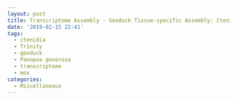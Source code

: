 ```yaml
---
layout: post
title: Transcriptome Assembly - Geoduck Tissue-specific Assembly: Ctenidia
date: '2019-02-15 22:41'
tags:
  - ctenidia
  - Trinity
  - geoduck
  - Panopea generosa
  - transcriptome
  - mox
categories:
  - Miscellaneous
---
```

